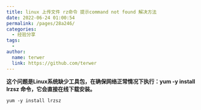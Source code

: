 ```yaml
---
title: linux 上传文件 rz命令 提示command not found 解决方法
date: 2022-06-24 01:00:54
permalink: /pages/28a246/
categories:
  - 经验分享
tags:
  - 
author: 
  name: terwer
  link: https://github.com/terwer
---
```

**这个问题是Linux系统缺少工具包，在确保网络正常情况下执行：yum -y install lrzsz 命令，它会直接在线下载安装。**

```
yum -y install lrzsz 
```

